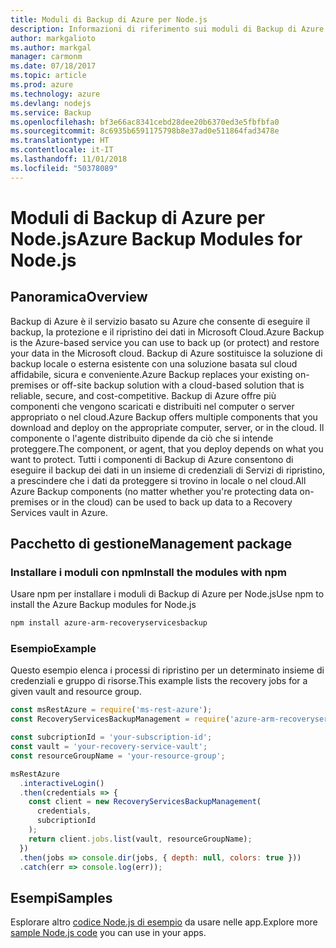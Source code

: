 ```yaml
---
title: Moduli di Backup di Azure per Node.js
description: Informazioni di riferimento sui moduli di Backup di Azure per Node.js
author: markgalioto
ms.author: markgal
manager: carmonm
ms.date: 07/18/2017
ms.topic: article
ms.prod: azure
ms.technology: azure
ms.devlang: nodejs
ms.service: Backup
ms.openlocfilehash: bf3e66ac8341cebd28dee20b6370ed3e5fbfbfa0
ms.sourcegitcommit: 8c6935b6591175798b8e37ad0e511864fad3478e
ms.translationtype: HT
ms.contentlocale: it-IT
ms.lasthandoff: 11/01/2018
ms.locfileid: "50378089"
---
```

# <a name="azure-backup-modules-for-nodejs"></a><span data-ttu-id="659dd-103">Moduli di Backup di Azure per Node.js</span><span class="sxs-lookup"><span data-stu-id="659dd-103">Azure Backup Modules for Node.js</span></span>

## <a name="overview"></a><span data-ttu-id="659dd-104">Panoramica</span><span class="sxs-lookup"><span data-stu-id="659dd-104">Overview</span></span>

<span data-ttu-id="659dd-105">Backup di Azure è il servizio basato su Azure che consente di eseguire il backup, la protezione e il ripristino dei dati in Microsoft Cloud.</span><span class="sxs-lookup"><span data-stu-id="659dd-105">Azure Backup is the Azure-based service you can use to back up (or protect) and restore your data in the Microsoft cloud.</span></span> <span data-ttu-id="659dd-106">Backup di Azure sostituisce la soluzione di backup locale o esterna esistente con una soluzione basata sul cloud affidabile, sicura e conveniente.</span><span class="sxs-lookup"><span data-stu-id="659dd-106">Azure Backup replaces your existing on-premises or off-site backup solution with a cloud-based solution that is reliable, secure, and cost-competitive.</span></span> <span data-ttu-id="659dd-107">Backup di Azure offre più componenti che vengono scaricati e distribuiti nel computer o server appropriato o nel cloud.</span><span class="sxs-lookup"><span data-stu-id="659dd-107">Azure Backup offers multiple components that you download and deploy on the appropriate computer, server, or in the cloud.</span></span> <span data-ttu-id="659dd-108">Il componente o l'agente distribuito dipende da ciò che si intende proteggere.</span><span class="sxs-lookup"><span data-stu-id="659dd-108">The component, or agent, that you deploy depends on what you want to protect.</span></span> <span data-ttu-id="659dd-109">Tutti i componenti di Backup di Azure consentono di eseguire il backup dei dati in un insieme di credenziali di Servizi di ripristino, a prescindere che i dati da proteggere si trovino in locale o nel cloud.</span><span class="sxs-lookup"><span data-stu-id="659dd-109">All Azure Backup components (no matter whether you're protecting data on-premises or in the cloud) can be used to back up data to a Recovery Services vault in Azure.</span></span> 

## <a name="management-package"></a><span data-ttu-id="659dd-110">Pacchetto di gestione</span><span class="sxs-lookup"><span data-stu-id="659dd-110">Management package</span></span>

### <a name="install-the-modules-with-npm"></a><span data-ttu-id="659dd-111">Installare i moduli con npm</span><span class="sxs-lookup"><span data-stu-id="659dd-111">Install the modules with npm</span></span>

<span data-ttu-id="659dd-112">Usare npm per installare i moduli di Backup di Azure per Node.js</span><span class="sxs-lookup"><span data-stu-id="659dd-112">Use npm to install the Azure Backup modules for Node.js</span></span>

```bash
npm install azure-arm-recoveryservicesbackup
```

### <a name="example"></a><span data-ttu-id="659dd-113">Esempio</span><span class="sxs-lookup"><span data-stu-id="659dd-113">Example</span></span>

<span data-ttu-id="659dd-114">Questo esempio elenca i processi di ripristino per un determinato insieme di credenziali e gruppo di risorse.</span><span class="sxs-lookup"><span data-stu-id="659dd-114">This example lists the recovery jobs for a given vault and resource group.</span></span>

```javascript
const msRestAzure = require('ms-rest-azure');
const RecoveryServicesBackupManagement = require('azure-arm-recoveryservicesbackup');

const subcriptionId = 'your-subscription-id';
const vault = 'your-recovery-service-vault';
const resourceGroupName = 'your-resource-group';

msRestAzure
  .interactiveLogin()
  .then(credentials => {
    const client = new RecoveryServicesBackupManagement(
      credentials,
      subcriptionId
    );
    return client.jobs.list(vault, resourceGroupName);
  })
  .then(jobs => console.dir(jobs, { depth: null, colors: true }))
  .catch(err => console.log(err));
```

## <a name="samples"></a><span data-ttu-id="659dd-115">Esempi</span><span class="sxs-lookup"><span data-stu-id="659dd-115">Samples</span></span>

<span data-ttu-id="659dd-116">Esplorare altro [codice Node.js di esempio](https://azure.microsoft.com/resources/samples/?platform=nodejs) da usare nelle app.</span><span class="sxs-lookup"><span data-stu-id="659dd-116">Explore more [sample Node.js code](https://azure.microsoft.com/resources/samples/?platform=nodejs) you can use in your apps.</span></span>
